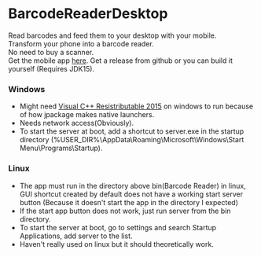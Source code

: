 # BarcodeReaderDesktop
Read barcodes and feed them to your desktop with your mobile.   
Transform your phone into a barcode reader.   
No need to buy a scanner.   
Get the mobile app [here](https://github.com/shubh-shah/BarcodeReaderMobile).
Get a release from github or you can build it yourself (Requires JDK15).

### Windows
+ Might need [Visual C++ Resistributable 2015](https://www.microsoft.com/en-in/download/details.aspx?id=48145 "Link to Microsoft download page") on windows to run because of how jpackage makes native launchers.
+ Needs network access(Obviously).
+ To start the server at boot, add a shortcut to server.exe in the startup directory (%USER_DIR%\AppData\Roaming\Microsoft\Windows\Start Menu\Programs\Startup).

### Linux
+ The app must run in the directory above bin(Barcode Reader) in linux, GUI shortcut created by default does not have a working start server button (Because it doesn't start the app in the directory I expected)
+ If the start app button does not work, just run server from the bin directory.
+ To start the server at boot, go to settings and search Startup Applications, add server to the list.
+ Haven't really used on linux but it should theoretically work.
